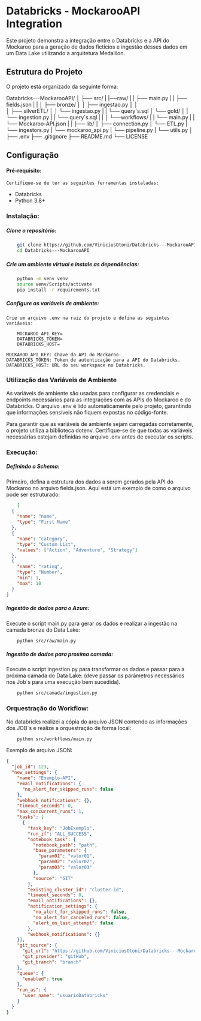 # Databricks - MockarooAPI Integration

Este projeto demonstra a integração entre o Databricks e a API do Mockaroo para a geração de dados fictícios e ingestão desses dados em um Data Lake utilizando a arquitetura Medallion.


## Estrutura do Projeto
O projeto está organizado da seguinte forma:

Databricks---MockarooAPI/
│
├── src/
|   |──raw/
|   |  ├── main.py
|   |  ├── fields.json
|   |
│   ├── bronze/
│   │   ├── ingestao.py
│   │   
│   ├── silverETL/
│   │   └── ingestao.py
|   |   └── query´s.sql
│   └── gold/
│   |    └── ingestion.py
|   |    └── query´s.sql
|   |
│   └──workflows/
|   |  └── main.py
|   |  └── Mockaroo-API.json
|   |
├── lib/
│   ├── connection.py
│   └── ETL.py
|   └── ingestors.py
|   └── mockaroo_api.py
|   └── pipeline.py
|   └── utils.py
│
├── .env
├── .gitignore
├── README.md
└── LICENSE

## Configuração

#### Pré-requisito:

    Certifique-se de ter as seguintes ferramentas instaladas:

  *  Databricks
  *  Python 3.8+


### Instalação:

##### Clone o repositório:
```bash
    git clone https://github.com/ViniciusOtoni/Databricks---MockarooAPI.git
    cd Databricks---MockarooAPI
```

##### Crie um ambiente virtual e instale as dependências:

```bash
    python -m venv venv
    source venv/Scripts/activate
    pip install -r requirements.txt
```
#####  Configure as variáveis de ambiente:
    Crie um arquivo .env na raiz do projeto e defina as seguintes variáveis:

```env
    MOCKAROO_API_KEY=
    DATABRICKS_TOKEN=
    DATABRICKS_HOST=
```
    MOCKAROO_API_KEY: Chave da API do Mockaroo.
    DATABRICKS_TOKEN: Token de autenticação para a API do Databricks.
    DATABRICKS_HOST: URL do seu workspace no Databricks.

### Utilização das Variáveis de Ambiente

As variáveis de ambiente são usadas para configurar as credenciais e endpoints necessários para as integrações com as APIs do Mockaroo e do Databricks. O arquivo .env é lido automaticamente pelo projeto, garantindo que informações sensíveis não fiquem expostas no código-fonte.

Para garantir que as variáveis de ambiente sejam carregadas corretamente, o projeto utiliza a biblioteca dotenv. Certifique-se de que todas as variáveis necessárias estejam definidas no arquivo .env antes de executar os scripts.

### Execução:

##### Definindo o Schema:

Primeiro, defina a estrutura dos dados a serem gerados pela API do Mockaroo no arquivo fields.json. Aqui está um exemplo de como o arquivo pode ser estruturado:
```json
    [
  {
    "name": "name",
    "type": "First Name"
  },
  {
    "name": "category",
    "type": "Custom List",
    "values": ["Action", "Adventure", "Strategy"]
  },
  {
    "name": "rating",
    "type": "Number",
    "min": 1,
    "max": 10
  }
]
```

##### Ingestão de dados para o Azure:

Execute o script main.py para gerar os dados e realizar a ingestão na camada bronze do Data Lake:
```bash
    python src/raw/main.py
```

##### Ingestão de dados para proxíma camada:
Execute o script ingestion.py para transformar os dados e passar para a próxima camada do Data Lake: (deve passar os parâmetros necessários nos Job´s para uma execução bem sucedida).

```bash
    python src/camada/ingestion.py
```


### Orquestração do Workflow:

No databricks realizei a cópia do arquivo JSON contendo as informações dos JOB´s e realize a orquestração de forma local:
```bash
    python src/workflows/main.py
```

Exemplo de arquivo JSON:

```json
{
  "job_id": 123,
  "new_settings": {
    "name": "Exemplo-API",
    "email_notifications": {
      "no_alert_for_skipped_runs": false
    },
    "webhook_notifications": {},
    "timeout_seconds": 0,
    "max_concurrent_runs": 1,
    "tasks": [
      {
        "task_key": "JobExemplo",
        "run_if": "ALL_SUCCESS",
        "notebook_task": {
          "notebook_path": "path",
          "base_parameters": {
            "param01": "valor01",
            "param02": "valor02",
            "param03": "valor03"
          },
          "source": "GIT"
        },
        "existing_cluster_id": "cluster-id",
        "timeout_seconds": 0,
        "email_notifications": {},
        "notification_settings": {
          "no_alert_for_skipped_runs": false,
          "no_alert_for_canceled_runs": false,
          "alert_on_last_attempt": false
        },
        "webhook_notifications": {}
    }],
    "git_source": {
      "git_url": "https://github.com/ViniciusOtoni/Databricks---MockarooAPI.git",
      "git_provider": "gitHub",
      "git_branch": "branch"
    },
    "queue": {
      "enabled": true
    },
    "run_as": {
      "user_name": "usuarioDatabricks"
    }
  }
}
```



